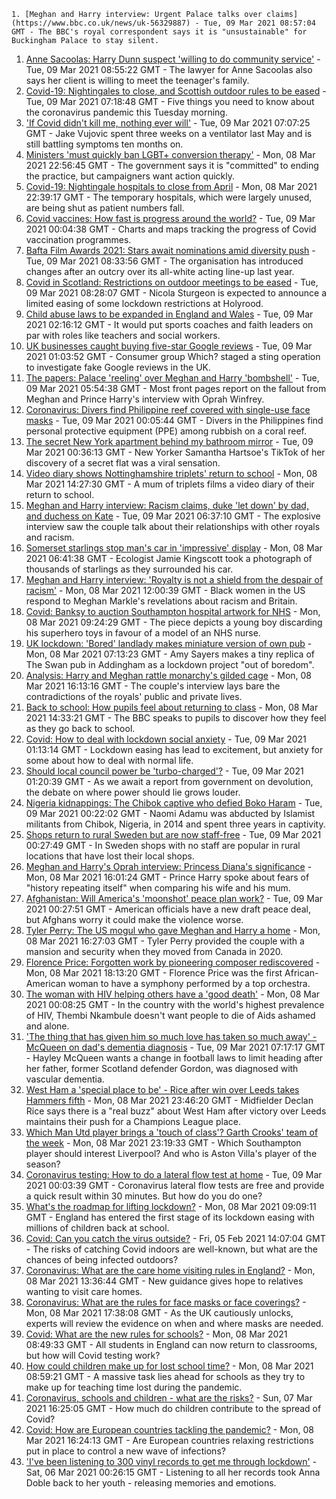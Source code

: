 
    1. [Meghan and Harry interview: Urgent Palace talks over claims](https://www.bbc.co.uk/news/uk-56329887) - Tue, 09 Mar 2021 08:57:04 GMT - The BBC's royal correspondent says it is "unsustainable" for Buckingham Palace to stay silent.
1. [Anne Sacoolas: Harry Dunn suspect 'willing to do community service'](https://www.bbc.co.uk/news/uk-england-northamptonshire-56326406) - Tue, 09 Mar 2021 08:55:22 GMT - The lawyer for Anne Sacoolas also says her client is willing to meet the teenager's family.
1. [Covid-19: Nightingales to close, and Scottish outdoor rules to be eased](https://www.bbc.co.uk/news/uk-56330465) - Tue, 09 Mar 2021 07:18:48 GMT - Five things you need to know about the coronavirus pandemic this Tuesday morning.
1. ['If Covid didn't kill me, nothing ever will'](https://www.bbc.co.uk/news/health-56324826) - Tue, 09 Mar 2021 07:07:25 GMT - Jake Vujovic spent three weeks on a ventilator last May and is still battling symptoms ten months on.
1. [Ministers 'must quickly ban LGBT+ conversion therapy'](https://www.bbc.co.uk/news/uk-politics-56284422) - Mon, 08 Mar 2021 22:56:45 GMT - The government says it is "committed" to ending the practice, but campaigners want action quickly.
1. [Covid-19: Nightingale hospitals to close from April](https://www.bbc.co.uk/news/health-56327214) - Mon, 08 Mar 2021 22:39:17 GMT - The temporary hospitals, which were largely unused, are being shut as patient numbers fall.
1. [Covid vaccines: How fast is progress around the world?](https://www.bbc.co.uk/news/world-56237778) - Tue, 09 Mar 2021 00:04:38 GMT - Charts and maps tracking the progress of Covid vaccination programmes.
1. [Bafta Film Awards 2021: Stars await nominations amid diversity push](https://www.bbc.co.uk/news/entertainment-arts-56319617) - Tue, 09 Mar 2021 08:33:56 GMT - The organisation has introduced changes after an outcry over its all-white acting line-up last year.
1. [Covid in Scotland: Restrictions on outdoor meetings to be eased](https://www.bbc.co.uk/news/uk-scotland-56321402) - Tue, 09 Mar 2021 08:28:07 GMT - Nicola Sturgeon is expected to announce a limited easing of some lockdown restrictions at Holyrood.
1. [Child abuse laws to be expanded in England and Wales](https://www.bbc.co.uk/news/uk-56328874) - Tue, 09 Mar 2021 02:16:12 GMT - It would put sports coaches and faith leaders on par with roles like teachers and social workers.
1. [UK businesses caught buying five-star Google reviews](https://www.bbc.co.uk/news/technology-56321576) - Tue, 09 Mar 2021 01:03:52 GMT - Consumer group Which? staged a sting operation to investigate fake Google reviews in the UK.
1. [The papers: Palace 'reeling' over Meghan and Harry 'bombshell'](https://www.bbc.co.uk/news/blogs-the-papers-56328870) - Tue, 09 Mar 2021 05:54:38 GMT - Most front pages report on the fallout from Meghan and Prince Harry's interview with Oprah Winfrey.
1. [Coronavirus: Divers find Philippine reef covered with single-use face masks](https://www.bbc.co.uk/news/world-asia-56322369) - Tue, 09 Mar 2021 00:05:44 GMT - Divers in the Philippines find personal protective equipment (PPE) among rubbish on a coral reef.
1. [The secret New York apartment behind my bathroom mirror](https://www.bbc.co.uk/news/world-us-canada-56324046) - Tue, 09 Mar 2021 00:36:13 GMT - New Yorker Samantha Hartsoe's TikTok of her discovery of a secret flat was a viral sensation.
1. [Video diary shows Nottinghamshire triplets' return to school](https://www.bbc.co.uk/news/uk-england-nottinghamshire-56324013) - Mon, 08 Mar 2021 14:27:30 GMT - A mum of triplets films a video diary of their return to school.
1. [Meghan and Harry interview: Racism claims, duke 'let down' by dad, and duchess on Kate](https://www.bbc.co.uk/news/uk-56316659) - Tue, 09 Mar 2021 06:37:10 GMT - The explosive interview saw the couple talk about their relationships with other royals and racism.
1. [Somerset starlings stop man's car in 'impressive' display](https://www.bbc.co.uk/news/uk-england-somerset-56313026) - Mon, 08 Mar 2021 06:41:38 GMT - Ecologist Jamie Kingscott took a photograph of thousands of starlings as they surrounded his car.
1. [Meghan and Harry interview: 'Royalty is not a shield from the despair of racism'](https://www.bbc.co.uk/news/world-us-canada-56320101) - Mon, 08 Mar 2021 12:00:39 GMT - Black women in the US respond to Meghan Markle's revelations about racism and Britain.
1. [Covid: Banksy to auction Southampton hospital artwork for NHS](https://www.bbc.co.uk/news/uk-england-hampshire-56319474) - Mon, 08 Mar 2021 09:24:29 GMT - The piece depicts a young boy discarding his superhero toys in favour of a model of an NHS nurse.
1. [UK lockdown: 'Bored' landlady makes miniature version of own pub](https://www.bbc.co.uk/news/uk-england-leeds-56308002) - Mon, 08 Mar 2021 07:13:23 GMT - Amy Sayers makes a tiny replica of The Swan pub in Addingham as a lockdown project "out of boredom".
1. [Analysis: Harry and Meghan rattle monarchy's gilded cage](https://www.bbc.co.uk/news/uk-56326048) - Mon, 08 Mar 2021 16:13:16 GMT - The couple's interview lays bare the contradictions of the royals' public and private lives.
1. [Back to school: How pupils feel about returning to class](https://www.bbc.co.uk/news/uk-england-suffolk-56321188) - Mon, 08 Mar 2021 14:33:21 GMT - The BBC speaks to pupils to discover how they feel as they go back to school.
1. [Covid: How to deal with lockdown social anxiety](https://www.bbc.co.uk/news/newsbeat-56323453) - Tue, 09 Mar 2021 01:13:14 GMT - Lockdown easing has lead to excitement, but anxiety for some about how to deal with normal life.
1. [Should local council power be 'turbo-charged'?](https://www.bbc.co.uk/news/uk-politics-56324395) - Tue, 09 Mar 2021 01:20:39 GMT - As we await a report from government on devolution, the debate on where power should lie grows louder.
1. [Nigeria kidnappings: The Chibok captive who defied Boko Haram](https://www.bbc.co.uk/news/world-africa-56321789) - Tue, 09 Mar 2021 00:22:02 GMT - Naomi Adamu was abducted by Islamist militants from Chibok, Nigeria, in 2014 and spent three years in captivity.
1. [Shops return to rural Sweden but are now staff-free](https://www.bbc.co.uk/news/business-56237988) - Tue, 09 Mar 2021 00:27:49 GMT - In Sweden shops with no staff are popular in rural locations that have lost their local shops.
1. [Meghan and Harry's Oprah interview: Princess Diana's significance](https://www.bbc.co.uk/news/newsbeat-49905596) - Mon, 08 Mar 2021 16:01:24 GMT - Prince Harry spoke about fears of "history repeating itself" when comparing his wife and his mum.
1. [Afghanistan: Will America's 'moonshot' peace plan work?](https://www.bbc.co.uk/news/world-asia-56322062) - Tue, 09 Mar 2021 00:27:51 GMT - American officials have a new draft peace deal, but Afghans worry it could make the violence worse.
1. [Tyler Perry: The US mogul who gave Meghan and Harry a home](https://www.bbc.co.uk/news/world-us-canada-56320290) - Mon, 08 Mar 2021 16:27:03 GMT - Tyler Perry provided the couple with a mansion and security when they moved from Canada in 2020.
1. [Florence Price: Forgotten work by pioneering composer rediscovered](https://www.bbc.co.uk/news/entertainment-arts-56322440) - Mon, 08 Mar 2021 18:13:20 GMT - Florence Price was the first African-American woman to have a symphony performed by a top orchestra.
1. [The woman with HIV helping others have a 'good death'](https://www.bbc.co.uk/news/stories-56282751) - Mon, 08 Mar 2021 00:08:25 GMT - In the country with the world's highest prevalence of HIV, Thembi Nkambule doesn't want people to die of Aids ashamed and alone.
1. ['The thing that has given him so much love has taken so much away' - McQueen on dad's dementia diagnosis](https://www.bbc.co.uk/sport/football/56324874) - Tue, 09 Mar 2021 07:17:17 GMT - Hayley McQueen wants a change in football laws to limit heading after her father, former Scotland defender Gordon, was diagnosed with vascular dementia.
1. [West Ham a 'special place to be' - Rice after win over Leeds takes Hammers fifth](https://www.bbc.co.uk/sport/football/56234684) - Mon, 08 Mar 2021 23:46:20 GMT - Midfielder Declan Rice says there is a "real buzz" about West Ham after victory over Leeds maintains their push for a Champions League place.
1. [Which Man Utd player brings a 'touch of class'? Garth Crooks' team of the week](https://www.bbc.co.uk/sport/football/56324917) - Mon, 08 Mar 2021 23:19:33 GMT - Which Southampton player should interest Liverpool? And who is Aston Villa's player of the season?
1. [Coronavirus testing: How to do a lateral flow test at home](https://www.bbc.co.uk/news/health-56326456) - Tue, 09 Mar 2021 00:03:39 GMT - Coronavirus lateral flow tests are free and provide a quick result within 30 minutes. But how do you do one?
1. [What's the roadmap for lifting lockdown?](https://www.bbc.co.uk/news/explainers-52530518) - Mon, 08 Mar 2021 09:09:11 GMT - England has entered the first stage of its lockdown easing with millions of children back at school.
1. [Covid: Can you catch the virus outside?](https://www.bbc.co.uk/news/explainers-55680305) - Fri, 05 Feb 2021 14:07:04 GMT - The risks of catching Covid indoors are well-known, but what are the chances of being infected outdoors?
1. [Coronavirus: What are the care home visiting rules in England?](https://www.bbc.co.uk/news/explainers-53503712) - Mon, 08 Mar 2021 13:36:44 GMT - New guidance gives hope to relatives wanting to visit care homes.
1. [Coronavirus: What are the rules for face masks or face coverings?](https://www.bbc.co.uk/news/health-51205344) - Mon, 08 Mar 2021 17:38:08 GMT - As the UK cautiously unlocks, experts will review the evidence on when and where masks are needed.
1. [Covid: What are the new rules for schools?](https://www.bbc.co.uk/news/education-51643556) - Mon, 08 Mar 2021 08:49:33 GMT - All students in England can now return to classrooms, but how will Covid testing work?
1. [How could children make up for lost school time?](https://www.bbc.co.uk/news/explainers-55938837) - Mon, 08 Mar 2021 08:59:21 GMT - A massive task lies ahead for schools as they try to make up for teaching time lost during the pandemic.
1. [Coronavirus, schools and children - what are the risks?](https://www.bbc.co.uk/news/health-52003804) - Sun, 07 Mar 2021 16:25:05 GMT - How much do children contribute to the spread of Covid?
1. [Covid: How are European countries tackling the pandemic?](https://www.bbc.co.uk/news/explainers-53640249) - Mon, 08 Mar 2021 16:24:13 GMT - Are European countries relaxing restrictions put in place to control a new wave of infections?
1. ['I've been listening to 300 vinyl records to get me through lockdown'](https://www.bbc.co.uk/news/stories-56187737) - Sat, 06 Mar 2021 00:26:15 GMT - Listening to all her records took Anna Doble back to her youth - releasing memories and emotions.

